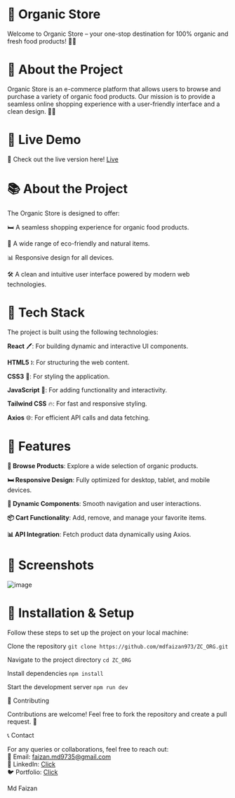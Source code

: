 # 🌿 Organic Store

Welcome to Organic Store – your one-stop destination for 100% organic and fresh food products! 🍏🥦

# 🌱 About the Project

Organic Store is an e-commerce platform that allows users to browse and purchase a variety of organic food products. Our mission is to provide a seamless online shopping experience with a user-friendly interface and a clean design. 🛒✨

# 🚀 Live Demo

🔗 Check out the live version here! <a href="https://organicstore.vercel.app/">Live</a>


# 📚 About the Project

The Organic Store is designed to offer:

🛏️ A seamless shopping experience for organic food products.

🌱 A wide range of eco-friendly and natural items.

📊 Responsive design for all devices.

🛠️ A clean and intuitive user interface powered by modern web technologies.


# 🔧 Tech Stack

The project is built using the following technologies:

**React** 🖊: For building dynamic and interactive UI components.

**HTML5** 🕽: For structuring the web content.

**CSS3** 🌈: For styling the application.

**JavaScript** 🔬: For adding functionality and interactivity.

**Tailwind CSS** 🔥: For fast and responsive styling.

**Axios** 🌐: For efficient API calls and data fetching.


# 🔎 Features

**🍲 Browse Products**: Explore a wide selection of organic products.

**🛏️ Responsive Design**: Fully optimized for desktop, tablet, and mobile devices.

**🔧 Dynamic Components**: Smooth navigation and user interactions.

**📦 Cart Functionality**: Add, remove, and manage your favorite items.

**📊 API Integration**: Fetch product data dynamically using Axios.

# 📸 Screenshots

![image](https://github.com/user-attachments/assets/661893cd-8824-4db6-a80b-5be0f0428dea)


# 🔧 Installation & Setup
Follow these steps to set up the project on your local machine:

Clone the repository
`git clone https://github.com/mdfaizan973/ZC_ORG.git`

Navigate to the project directory
`cd ZC_ORG`

 Install dependencies
`npm install`

 Start the development server
`npm run dev`


🤝 Contributing

Contributions are welcome! Feel free to fork the repository and create a pull request. 🎉

📞 Contact

For any queries or collaborations, feel free to reach out:  </br>
📧 Email: faizan.md9735@gmail.com  </br>
🔗 LinkedIn: <a href="https://www.linkedin.com/in/md-faizan973/"> Click </a>  </br>
🐦 Portfolio: <a href="https://mdfaizan973.github.io/"> Click </a>  </br>

Md Faizan
